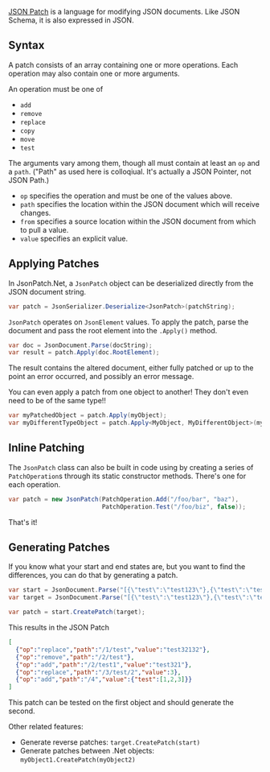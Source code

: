 [JSON Patch](https://tools.ietf.org/html/rfc6902) is a language for modifying JSON documents.  Like JSON Schema, it is also expressed in JSON.

## Syntax

A patch consists of an array containing one or more operations.  Each operation may also contain one or more arguments.

An operation must be one of

- `add`
- `remove`
- `replace`
- `copy`
- `move`
- `test`

The arguments vary among them, though all must contain at least an `op` and a `path`.  ("Path" as used here is colloqiual.  It's actually a JSON Pointer, not JSON Path.)

- `op` specifies the operation and must be one of the values above.
- `path` specifies the location within the JSON document which will receive changes.
- `from` specifies a source location within the JSON document from which to pull a value.
- `value` specifies an explicit value.

## Applying Patches

In JsonPatch<nsp>.Net, a `JsonPatch` object can be deserialized directly from the JSON document string.

```c#
var patch = JsonSerializer.Deserialize<JsonPatch>(patchString);
```

`JsonPatch` operates on `JsonElement` values.  To apply the patch, parse the document and pass the root element into the `.Apply()` method.

```c#
var doc = JsonDocument.Parse(docString);
var result = patch.Apply(doc.RootElement);
```

The result contains the altered document, either fully patched or up to the point an error occurred, and possibly an error message.

You can even apply a patch from one object to another!  They don't even need to be of the same type!!

```c#
var myPatchedObject = patch.Apply(myObject);
var myDifferentTypeObject = patch.Apply<MyObject, MyDifferentObject>(myObject);
```

## Inline Patching

The `JsonPatch` class can also be built in code using by creating a series of `PatchOperation`s through its static constructor methods.  There's one for each operation.

```c#
var patch = new JsonPatch(PatchOperation.Add("/foo/bar", "baz"),
                          PatchOperation.Test("/foo/biz", false));
```

That's it!

## Generating Patches

If you know what your start and end states are, but you want to find the differences, you can do that by generating a patch.

```c#
var start = JsonDocument.Parse("[{\"test\":\"test123\"},{\"test\":\"test321\"},{\"test\":[1,2,3]},{\"test\":[1,2,4]}]");
var target = JsonDocument.Parse("[{\"test\":\"test123\"},{\"test\":\"test32132\"},{\"test1\":\"test321\"},{\"test\":[1,2,3]},{\"test\":[1,2,3]}]");

var patch = start.CreatePatch(target);
```

This results in the JSON Patch

```json
[
  {"op":"replace","path":"/1/test","value":"test32132"},
  {"op":"remove","path":"/2/test"},
  {"op":"add","path":"/2/test1","value":"test321"},
  {"op":"replace","path":"/3/test/2","value":3},
  {"op":"add","path":"/4","value":{"test":[1,2,3]}}
]
```

This patch can be tested on the first object and should generate the second.

Other related features:

- Generate reverse patches: `target.CreatePatch(start)`
- Generate patches between .Net objects: `myObject1.CreatePatch(myObject2)`